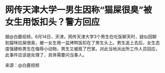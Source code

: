 

# 网传天津大学一男生因称“猫屎很臭”被女生用饭扣头？警方回应

据@白鹿视频，6月14日，天津。网传天津大学3个男生在吃饭聊天时，疑似因聊到猫咪拉屎很臭，被一女生用一盆烤鸭饭扣在了男生头上。男生追上去后，女生态度强硬称男生在侮辱小动物，男生又被扇了巴掌。对此当地派出所工作人员回应，此事件应该是处理了，具体需要问当事人。

来源：@白鹿视频

